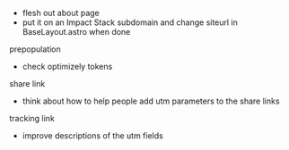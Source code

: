 - flesh out about page
- put it on an Impact Stack subdomain and change siteurl in BaseLayout.astro when done

prepopulation
- check optimizely tokens

share link
- think about how to help people add utm parameters to the share links

tracking link
- improve descriptions of the utm fields